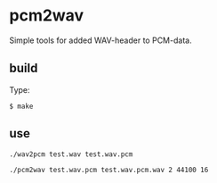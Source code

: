 # pcm2wav

Simple tools for added WAV-header to PCM-data.

## build

Type:

```shell
$ make
```
## use

```shell
./wav2pcm test.wav test.wav.pcm
```

```shell
./pcm2wav test.wav.pcm test.wav.pcm.wav 2 44100 16
```
